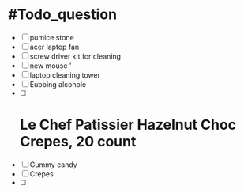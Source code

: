 
# #Todo_question 
- [ ]  pumice stone 
- [ ] acer laptop fan  
- [ ] screw driver kit  for cleaning  
- [ ] new mouse  '
- [ ] laptop cleaning tower 
- [ ] Eubbing alcohole 
- [ ] # Le Chef Patissier Hazelnut Choc Crepes, 20 count
- [ ] Gummy candy 
- [ ] Crepes 
- [ ] 